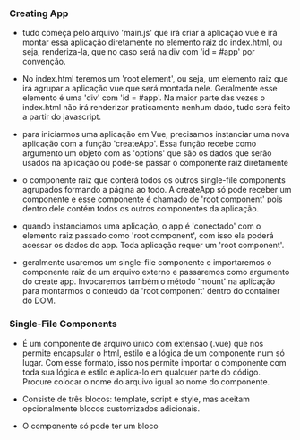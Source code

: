 ### Creating App

- tudo começa pelo arquivo 'main.js' que irá criar a aplicação vue e irá montar
  essa aplicação diretamente no elemento raiz do index.html, ou seja, renderiza-la,
  que no caso será na div com 'id = #app' por convenção.

- No index.html teremos um 'root element', ou seja, um elemento raiz que irá
  agrupar a aplicação vue que será montada nele. Geralmente esse elemento é uma
  'div' com 'id = #app'. Na maior parte das vezes o index.html não irá renderizar
  praticamente nenhum dado, tudo será feito a partir do javascript.

- para iniciarmos uma aplicação em Vue, precisamos instanciar uma nova aplicação
  com a função 'createApp'. Essa função recebe como argumento um objeto com as
  'options' que são os dados que serão usados na aplicação ou pode-se passar
  o componente raiz diretamente

- o componente raiz que conterá todos os outros single-file components agrupados
  formando a página ao todo. A createApp só pode receber um componente e esse
  componente é chamado de 'root component' pois dentro dele contém todos os outros
  componentes da aplicação.

- quando instanciamos uma aplicação, o app é 'conectado' com o elemento raiz
  passado como 'root component', com isso ela poderá acessar os dados do app. Toda
  aplicação requer um 'root component'.

- geralmente usaremos um single-file componente e importaremos o componente raiz
  de um arquivo externo e passaremos como argumento do create app. Invocaremos
  também o método 'mount' na aplicação para montarmos o conteúdo da 'root
  component' dentro do container do DOM.

### Single-File Components

- É um componente de arquivo único com extensão (.vue) que nos permite encapsular
  o html, estilo e a lógica de um componente num só lugar. Com esse formato, isso
  nos permite importar o componente com toda sua lógica e estilo e aplica-lo em
  qualquer parte do código. Procure colocar o nome do arquivo igual ao nome do
  componente.

- Consiste de três blocos: template, script e style, mas aceitam opcionalmente
  blocos customizados adicionais.

- O componente só pode ter um bloco <template> e <script> por vez, mas para o script
  podemos ter outra tag caso ele tenha 'setup' como propriedade <script setup>. Já
  o style aceita múltiplas tags.

- Na tag script o 'export default' deve ser um vue component options object, deve
  retornar um objeto. 'export default { logica }'

- Na tag style podemos ter 'scoped' e 'module' como atributo que ajudam a
  encapsular os estilos do componente atual.

* mais sobre script setup: https://vuejs.org/api/sfc-script-setup.html
* mais sobre single-file component em: https://vuejs.org/api/sfc-spec.html
* mais sobre css scoped e module: https://vuejs.org/api/sfc-css-features.html#scoped-css
